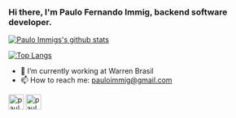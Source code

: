 ### Hi there, I'm Paulo Fernando Immig, backend software developer.

[![Paulo Immigs's github stats](https://github-readme-stats.vercel.app/api?username=pauloimmig)](https://github.com/anuraghazra/github-readme-stats)

[![Top Langs](https://github-readme-stats.vercel.app/api/top-langs/?username=pauloimmig&layout=compact)](https://github.com/anuraghazra/github-readme-stats)


- 🔭 I’m currently working at Warren Brasil
- 📫 How to reach me: pauloimmig@gmail.com


<a href="https://linkedin.com/in/paulo-immig" target="blank"><img align="center" src="https://cdn.jsdelivr.net/npm/simple-icons@3.0.1/icons/linkedin.svg" alt="paulo-immig" height="30" width="30" /></a>
<a href="https://instagram.com/pauloimmig" target="blank"><img align="center" src="https://cdn.jsdelivr.net/npm/simple-icons@3.0.1/icons/instagram.svg" alt="pauloimmig" height="30" width="30" /></a>
</p>
<!--
**PauloImmig/PauloImmig** is a ✨ _special_ ✨ repository because its `README.md` (this file) appears on your GitHub profile.

Here are some ideas to get you started:

- 🔭 I’m currently working on ...
- 🌱 I’m currently learning ...
- 👯 I’m looking to collaborate on ...
- 🤔 I’m looking for help with ...
- 💬 Ask me about ...
- 📫 How to reach me: ...
- 😄 Pronouns: ...
- ⚡ Fun fact: ...
-->
